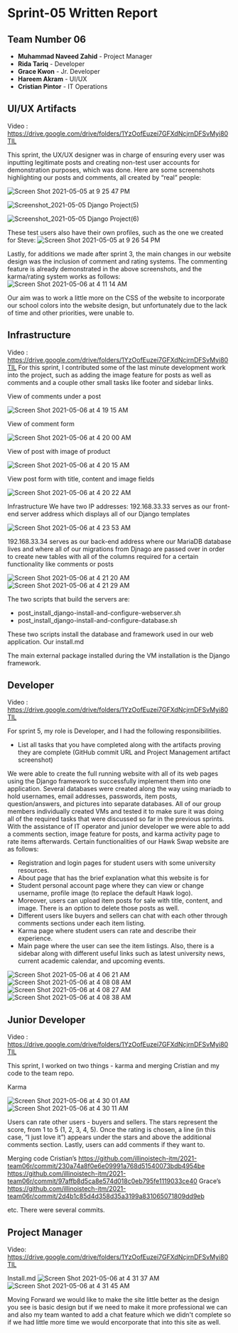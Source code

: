 # Sprint-05 Written Report

## Team Number 06

* **Muhammad Naveed Zahid** - Project Manager
* **Rida Tariq** - Developer
* **Grace Kwon** - Jr. Developer
* **Hareem Akram** - UI/UX
* **Cristian Pintor** - IT Operations

## UI/UX Artifacts
Video : https://drive.google.com/drive/folders/1YzOofEuzei7GFXdNcjrnDFSvMyi80TlL

This sprint, the UX/UX designer was in charge of ensuring every user was inputting legitimate posts and creating non-test user accounts for demonstration purposes, which was done. Here are some screenshots highlighting our posts and comments, all created by “real” people:



![Screen Shot 2021-05-05 at 9 25 47 PM](https://user-images.githubusercontent.com/59890820/117272819-2dc57080-ae21-11eb-8e09-ecba9e943556.png)

![Screenshot_2021-05-05 Django Project(5)](https://user-images.githubusercontent.com/59890820/117273261-96ace880-ae21-11eb-97cd-088290863827.png)

![Screenshot_2021-05-05 Django Project(6)](https://user-images.githubusercontent.com/59890820/117273292-9e6c8d00-ae21-11eb-8c1a-1dd07adfb9ee.png)




These test users also have their own profiles, such as the one we created for Steve:
![Screen Shot 2021-05-05 at 9 26 54 PM](https://user-images.githubusercontent.com/59890820/117273409-b9d79800-ae21-11eb-8a07-2920b2af0cf3.png)


Lastly, for additions we made after sprint 3, the main changes in our website design was the inclusion of comment and rating systems. The commenting feature is already demonstrated in the above screenshots, and the karma/rating system works as follows:
![Screen Shot 2021-05-06 at 4 11 14 AM](https://user-images.githubusercontent.com/59890820/117273565-decc0b00-ae21-11eb-9a11-ce0ee31705ff.png)


Our aim was to work a little more on the CSS of the website to incorporate our school colors into the website design, but unfortunately due to the lack of time and other priorities, were unable to.



## Infrastructure

Video : https://drive.google.com/drive/folders/1YzOofEuzei7GFXdNcjrnDFSvMyi80TlL
For this sprint, I contributed some of the last minute development work into the project, such as adding the image feature for posts as well as comments and a couple other small tasks like footer and sidebar links.

View of comments under a post

![Screen Shot 2021-05-06 at 4 19 15 AM](https://user-images.githubusercontent.com/59890820/117274450-ae38a100-ae22-11eb-9c1b-0d673056ebd2.png)

View of comment form

![Screen Shot 2021-05-06 at 4 20 00 AM](https://user-images.githubusercontent.com/59890820/117274491-b85a9f80-ae22-11eb-913c-86c04ed21a14.png)

View of post with image of product

![Screen Shot 2021-05-06 at 4 20 15 AM](https://user-images.githubusercontent.com/59890820/117274504-bbee2680-ae22-11eb-9c2f-aacd135e8736.png)

View post form with title, content and image fields

![Screen Shot 2021-05-06 at 4 20 22 AM](https://user-images.githubusercontent.com/59890820/117274515-bf81ad80-ae22-11eb-8a74-85fe6fbb7143.png)

Infrastructure
We have two IP addresses:
192.168.33.33 serves as our front-end server address which displays all of our Django templates

![Screen Shot 2021-05-06 at 4 23 53 AM](https://user-images.githubusercontent.com/59890820/117274687-eb9d2e80-ae22-11eb-8436-5f4ee0d37451.png)

192.168.33.34 serves as our back-end address where our MariaDB database lives and where all of our migrations from Djnago are passed over in order to create new tables with all of the columns required for a certain functionality like comments or posts

![Screen Shot 2021-05-06 at 4 21 20 AM](https://user-images.githubusercontent.com/59890820/117274749-f8ba1d80-ae22-11eb-8880-3cc2c20d51fb.png)
![Screen Shot 2021-05-06 at 4 21 29 AM](https://user-images.githubusercontent.com/59890820/117274755-f952b400-ae22-11eb-9421-21510890ddde.png)



The two scripts that build the servers are:
* post_install_django-install-and-configure-webserver.sh
* post_install_django-install-and-configure-database.sh

These two scripts install the database and framework used in our web application. Our install.md 

The main external package installed during the VM installation is the Django framework.



## Developer
Video : https://drive.google.com/drive/folders/1YzOofEuzei7GFXdNcjrnDFSvMyi80TlL

For sprint 5, my role is Developer, and I had the following responsibilities.

  * List all tasks that you have completed along with the artifacts proving they are complete (GitHub commit URL and Project Management artifact  screenshot)
  
 
We were able to create the full running website with all of its web pages using the Django framework to successfully implement them into one application. Several databases were created along the way using mariadb to hold usernames, email addresses, passwords, item posts, question/answers, and pictures into separate databases. All of our group members individually created VMs and tested it to make sure it was doing all of the required tasks that were discussed so far in the previous sprints. With the assistance of IT operator and junior developer we were able to add a comments section, image feature for posts, and karma activity page to rate items afterwards. Certain functionalities of our Hawk Swap website are as follows:


* Registration and login pages for student users with some university resources.
* About page that has the brief explanation what this website is for
* Student personal account page where they can view or change username, profile image (to replace the default Hawk logo). 
* Moreover, users can upload item posts for sale with title, content, and image. There is an option to delete those posts as well.
* Different users like buyers and sellers can chat with each other through comments sections under each item listing.  
* Karma page where student users can rate and describe their experience.
* Main page where the user can see the item listings. Also, there is a sidebar along with different useful links such as latest university news, current academic calendar, and upcoming events.


![Screen Shot 2021-05-06 at 4 06 21 AM](https://user-images.githubusercontent.com/59890820/117275021-3b7bf580-ae23-11eb-9e46-5d332fc4b26e.png)
![Screen Shot 2021-05-06 at 4 08 08 AM](https://user-images.githubusercontent.com/59890820/117275026-3cad2280-ae23-11eb-833c-28befbd77972.png)
![Screen Shot 2021-05-06 at 4 08 27 AM](https://user-images.githubusercontent.com/59890820/117275029-3d45b900-ae23-11eb-9c47-028beb3a6d6e.png)
![Screen Shot 2021-05-06 at 4 08 38 AM](https://user-images.githubusercontent.com/59890820/117275032-3dde4f80-ae23-11eb-928a-4b8c09601762.png)



## Junior Developer
Video : https://drive.google.com/drive/folders/1YzOofEuzei7GFXdNcjrnDFSvMyi80TlL

This sprint, I worked on two things - karma and merging Cristian and my code to the team repo.

Karma

![Screen Shot 2021-05-06 at 4 30 01 AM](https://user-images.githubusercontent.com/59890820/117275601-cf4dc180-ae23-11eb-8466-b093af875210.png)
![Screen Shot 2021-05-06 at 4 30 11 AM](https://user-images.githubusercontent.com/59890820/117275603-cfe65800-ae23-11eb-8fac-bad7de5b6af1.png)


Users can rate other users - buyers and sellers. The stars represent the score, from 1 to 5 (1, 2, 3, 4, 5). Once the rating is chosen, a line (in this case, “I just love it”) appears under the stars and above the additional comments section. Lastly, users can add comments if they want to.



Merging code
Cristian’s
https://github.com/illinoistech-itm/2021-team06r/commit/230a74a8f0e6e09991a768d51540073bdb4954be
https://github.com/illinoistech-itm/2021-team06r/commit/97affb8d5ca8e574d018c0eb795fe1119033ce40
Grace’s
https://github.com/illinoistech-itm/2021-team06r/commit/2d4b1c85d4d358d35a3199a831065071809dd9eb

etc. There were several commits.


## Project Manager
Video: https://drive.google.com/drive/folders/1YzOofEuzei7GFXdNcjrnDFSvMyi80TlL

Install.md 
![Screen Shot 2021-05-06 at 4 31 37 AM](https://user-images.githubusercontent.com/59890820/117275776-002df680-ae24-11eb-8419-a274483931a9.png)
![Screen Shot 2021-05-06 at 4 31 45 AM](https://user-images.githubusercontent.com/59890820/117275783-015f2380-ae24-11eb-87e2-87e9e09f91bc.png)

Moving Forward we would like to make the site little better as the design you see is basic design but if we need to make it more professional we can and also my team wanted to add a chat feature which we didn't complete so if we had little more time we would encorporate that into this site as well.
